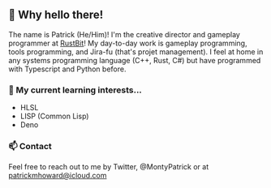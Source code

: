 ## 👋 Why hello there!
The name is Patrick (He/Him)! I'm the creative director and gameplay programmer at [RustBit](https://rustbit.com)!
My day-to-day work is gameplay programming, tools programming, and Jira-fu (that's projet management). I feel at home in any systems programming language (C++, Rust, C#) but have programmed with Typescript and Python before.

### 🤔 My current learning interests...
* HLSL
* LISP (Common Lisp)
* Deno

### 📫 Contact
Feel free to reach out to me by Twitter, @MontyPatrick or at patrickmhoward@icloud.com

<!--
**PatrickHoward/PatrickHoward** is a ✨ _special_ ✨ repository because its `README.md` (this file) appears on your GitHub profile.

Here are some ideas to get you started:

- 🔭 I’m currently working on ...
- 🌱 I’m currently learning ...
- 👯 I’m looking to collaborate on ...
- 🤔 I’m looking for help with ...
- 💬 Ask me about ...
- 📫 How to reach me: ...
- 😄 Pronouns: ...
- ⚡ Fun fact: ...
-->
